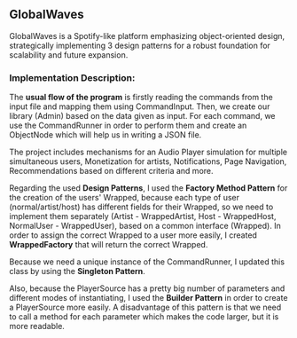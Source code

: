 ## GlobalWaves

GlobalWaves is a Spotify-like platform emphasizing object-oriented design,
strategically implementing 3 design patterns for a robust foundation for
scalability and future expansion.

### Implementation Description:

The **usual flow of the program** is firstly reading the commands from the
input file and mapping them using CommandInput. Then, we create our library
(Admin) based on the data given as input. For each command, we use the
CommandRunner in order to perform them and create an ObjectNode which will
help us in writing a JSON file.

The project includes mechanisms for an Audio Player simulation for multiple
simultaneous users, Monetization for artists, Notifications, Page
Navigation, Recommendations based on different criteria and more.

Regarding the used **Design Patterns**, I used the **Factory Method Pattern**
for the creation of the users' Wrapped, because each type of user
(normal/artist/host) has different fields for their Wrapped, so we need to
implement them separately (Artist - WrappedArtist, Host - WrappedHost,
NormalUser - WrappedUser), based on a common interface (Wrapped). In order to
assign the correct Wrapped to a user more easily, I created **WrappedFactory**
that will return the correct Wrapped.

Because we need a unique instance of the CommandRunner, I updated this class by
using the **Singleton Pattern**.

Also, because the PlayerSource has a pretty big number of parameters and 
different modes of instantiating, I used the **Builder Pattern** in order to
create a PlayerSource more easily. A disadvantage of this pattern is that we
need to call a method for each parameter which makes the code larger, but it is
more readable.
